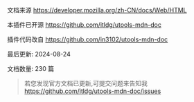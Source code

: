 文档来源 https://developer.mozilla.org/zh-CN/docs/Web/HTML

本插件已开源 https://github.com/itldg/utools-mdn-doc

插件代码改自 https://github.com/in3102/utools-mdn-doc

最后更新: 2024-08-24

文档数量: 230 篇

> 若您发现官方文档已更新,可提交问题来告知我 https://github.com/itldg/utools-mdn-doc/issues